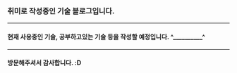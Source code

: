 ### 취미로 작성중인 기술 블로그입니다.
***  
  
  
  
  
  
#### 현재 사용중인 기술, 공부하고있는 기술 등을 작성할 예정입니다.  ^__________^  
  
  
  
  
  
***
#### 방문해주셔서 감사합니다. :D


